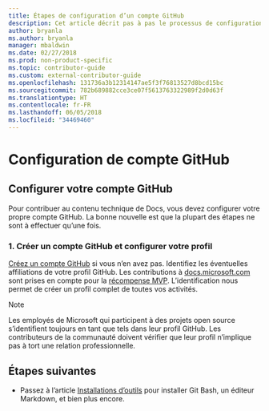 ```yaml
---
title: Étapes de configuration d’un compte GitHub
description: Cet article décrit pas à pas le processus de configuration d’un compte GitHub, celui-ci étant nécessaire pour contribuer au contenu de docs.microsoft.com.
author: bryanla
ms.author: bryanla
manager: mbaldwin
ms.date: 02/27/2018
ms.prod: non-product-specific
ms.topic: contributor-guide
ms.custom: external-contributor-guide
ms.openlocfilehash: 131736a3b12314147ae5f3f76813527d8bcd15bc
ms.sourcegitcommit: 782b689882cce3ce07f5613763322989f2d0d63f
ms.translationtype: HT
ms.contentlocale: fr-FR
ms.lasthandoff: 06/05/2018
ms.locfileid: "34469460"
---
```

# <a name="github-account-setup"></a>Configuration de compte GitHub

## <a name="set-up-your-github-account"></a>Configurer votre compte GitHub

Pour contribuer au contenu technique de Docs, vous devez configurer votre propre compte GitHub. La bonne nouvelle est que la plupart des étapes ne sont à effectuer qu’une fois.

### <a name="1-create-a-github-account-and-set-up-your-profile"></a>1. Créer un compte GitHub et configurer votre profil

[Créez un compte GitHub](https://github.com/join) si vous n’en avez pas. Identifiez les éventuelles affiliations de votre profil GitHub. Les contributions à [docs.microsoft.com](https://docs.microsoft.com) sont prises en compte pour la [récompense MVP](https://mvp.microsoft.com). L’identification nous permet de créer un profil complet de toutes vos activités.

>[!NOTE]
> Les employés de Microsoft qui participent à des projets open source s’identifient toujours en tant que tels dans leur profil GitHub. Les contributeurs de la communauté doivent vérifier que leur profil n’implique pas à tort une relation professionnelle.

## <a name="next-steps"></a>Étapes suivantes

* Passez à l’article [Installations d’outils](get-started-setup-tools.md) pour installer Git Bash, un éditeur Markdown, et bien plus encore.
